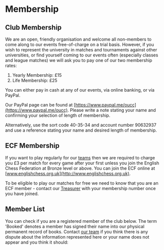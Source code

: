 # Membership

## Club Membership

We are an open, friendly organisation and welcome all non-members to come along to our events free-of-charge on a trial basis. However, if you wish to represent the university in matches and tournaments against other universities, or find yourself coming to our events often (especially classes and league matches) we will ask you to pay one of our two membership rates:

1. Yearly Membership: £15
2. Life Membership: £25

You can either pay in cash at any of our events, via online banking, or via PayPal.

Our PayPal page can be found at [https://www.paypal.me/oucc](https://www.paypal.me/oucc). Please write a note stating your name and confirming your selection of length of membership.

Alternatively, use the sort code 40-35-34 and account number 90632937 and use a reference stating your name and desired length of membership.

## ECF Membership

If you want to play regularly for our [teams](/leagues) then we are required to charge you £3 per match for every game after your first unless you join the English Chess Federation at Bronze level or above. You can join the ECF online at [www.englishchess.org.uk](http://www.englishchess.org.uk).

To be eligible to play our matches for free we need to know that you are an ECF member - contact our [Treasurer](/committee) with your membership number once you have joined.

## Member List

You can check if you are a registered member of the club below. The term 'Booked' denotes a member has signed their name into our physical permanent record of books. Contact [our team](/contact) if you think there is any dispute about the information represented here or your name does not appear and you think it should:

<data-table src="member-list.csv">